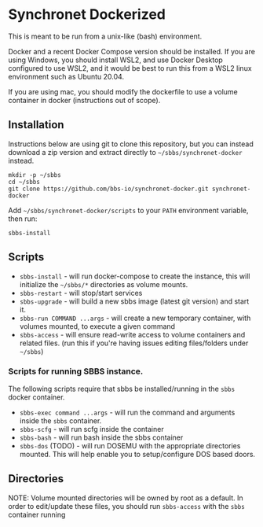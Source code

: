 # Synchronet Dockerized

This is meant to be run from a unix-like (bash) environment.

Docker and a recent Docker Compose version should be installed.
If you are using Windows, you should install WSL2, and use Docker
Desktop configured to use WSL2, and it would be best to run this
from a WSL2 linux environment such as Ubuntu 20.04.

If you are using mac, you should modify the dockerfile to use a
volume container in docker (instructions out of scope).

## Installation

Instructions below are using git to clone this repository, but you
can instead download a zip version and extract directly to
`~/sbbs/synchronet-docker` instead.

```
mkdir -p ~/sbbs
cd ~/sbbs
git clone https://github.com/bbs-io/synchronet-docker.git synchronet-docker
```

Add `~/sbbs/synchronet-docker/scripts` to your `PATH` environment variable,
then run:

```
sbbs-install
```

## Scripts

- `sbbs-install` - will run docker-compose to create the instance, this will initialize the `~/sbbs/*` directories as volume mounts.
- `sbbs-restart` - will stop/start services
- `sbbs-upgrade` - will build a new sbbs image (latest git version) and start it.
- `sbbs-run COMMAND ...args` - will create a new temporary container, with volumes mounted, to execute a given command
- `sbbs-access` - will ensure read-write access to volume containers and related files. (run this if you're having issues editing files/folders under `~/sbbs`)

### Scripts for running SBBS instance.

The following scripts require that sbbs be installed/running in the `sbbs` docker container.

- `sbbs-exec command ...args` - will run the command and arguments inside the `sbbs` container.
- `sbbs-scfg` - will run scfg inside the container
- `sbbs-bash` - will run bash inside the sbbs container
- `sbbs-dos` (TODO) - will run DOSEMU with the appropriate directories mounted. This will help enable you to setup/configure DOS based doors.

## Directories

NOTE: Volume mounted directories will be owned by root as a default. In order to edit/update these files, you should run `sbbs-access` with the `sbbs` container running
